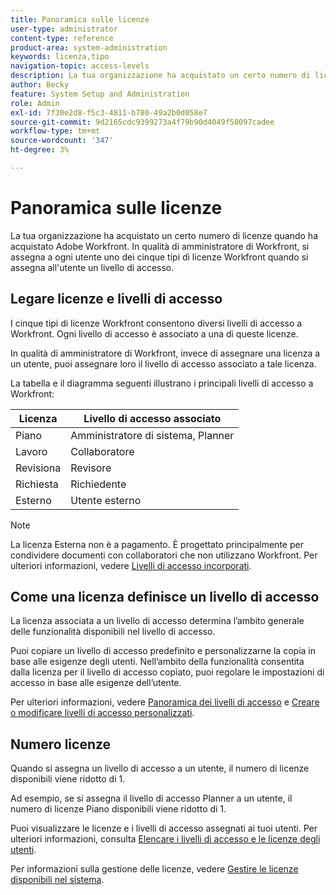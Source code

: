 ```yaml
---
title: Panoramica sulle licenze
user-type: administrator
content-type: reference
product-area: system-administration
keywords: licenza,tipo
navigation-topic: access-levels
description: La tua organizzazione ha acquistato un certo numero di licenze quando ha acquistato Adobe Workfront. In qualità di amministratore di Workfront, si assegna a ogni utente uno dei cinque tipi di licenze Workfront quando si assegna all'utente un livello di accesso.
author: Becky
feature: System Setup and Administration
role: Admin
exl-id: 7f30e2d8-f5c3-4811-b780-49a2b0d058e7
source-git-commit: 9d2165cdc9399273a4f79b90d4049f50097cadee
workflow-type: tm+mt
source-wordcount: '347'
ht-degree: 3%

---
```


# Panoramica sulle licenze

<!-- Audited: 12/2023 -->

La tua organizzazione ha acquistato un certo numero di licenze quando ha acquistato Adobe Workfront. In qualità di amministratore di Workfront, si assegna a ogni utente uno dei cinque tipi di licenze Workfront quando si assegna all&#39;utente un livello di accesso.

## Legare licenze e livelli di accesso

I cinque tipi di licenze Workfront consentono diversi livelli di accesso a Workfront. Ogni livello di accesso è associato a una di queste licenze.

In qualità di amministratore di Workfront, invece di assegnare una licenza a un utente, puoi assegnare loro il livello di accesso associato a tale licenza.

La tabella e il diagramma seguenti illustrano i principali livelli di accesso a Workfront:

| Licenza | Livello di accesso associato |
|--- |--- |
| Piano | Amministratore di sistema, Planner |
| Lavoro | Collaboratore |
| Revisiona | Revisore |
| Richiesta | Richiedente |
| Esterno | Utente esterno |

>[!NOTE]
>
>La licenza Esterna non è a pagamento. È progettato principalmente per condividere documenti con collaboratori che non utilizzano Workfront. Per ulteriori informazioni, vedere [Livelli di accesso incorporati](/help/quicksilver/administration-and-setup/add-users/access-levels-and-object-permissions/default-access-levels-in-workfront.md).

## Come una licenza definisce un livello di accesso

La licenza associata a un livello di accesso determina l’ambito generale delle funzionalità disponibili nel livello di accesso.

Puoi copiare un livello di accesso predefinito e personalizzarne la copia in base alle esigenze degli utenti. Nell’ambito della funzionalità consentita dalla licenza per il livello di accesso copiato, puoi regolare le impostazioni di accesso in base alle esigenze dell’utente.

Per ulteriori informazioni, vedere [Panoramica dei livelli di accesso](../../../administration-and-setup/add-users/access-levels-and-object-permissions/access-levels-overview.md) e [Creare o modificare livelli di accesso personalizzati](../../../administration-and-setup/add-users/configure-and-grant-access/create-modify-access-levels.md).

## Numero licenze

Quando si assegna un livello di accesso a un utente, il numero di licenze disponibili viene ridotto di 1.

Ad esempio, se si assegna il livello di accesso Planner a un utente, il numero di licenze Piano disponibili viene ridotto di 1.

Puoi visualizzare le licenze e i livelli di accesso assegnati ai tuoi utenti. Per ulteriori informazioni, consulta [Elencare i livelli di accesso e le licenze degli utenti](../../../administration-and-setup/add-users/access-levels-and-object-permissions/list-access-levels-and-licenses-for-your-users.md).

Per informazioni sulla gestione delle licenze, vedere [Gestire le licenze disponibili nel sistema](../../../administration-and-setup/get-started-wf-administration/manage-available-licenses-in-your-system.md).
